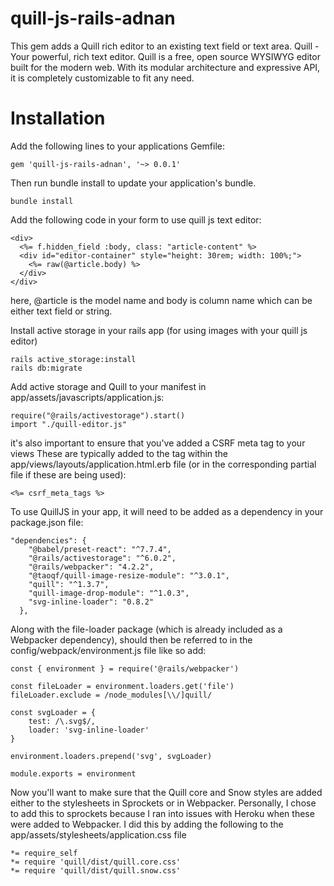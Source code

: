 # quill-js-rails-adnan

This gem adds a Quill rich editor to an existing text field or text area. Quill - Your powerful, rich text editor.
Quill is a free, open source WYSIWYG editor built for the modern web. With its modular architecture and expressive API, it is completely customizable to fit any need.

# Installation

Add the following lines to your applications Gemfile:

```
gem 'quill-js-rails-adnan', '~> 0.0.1'
```
Then run bundle install to update your application's bundle.
```
bundle install
```

Add the following code in your form to use quill js text editor:
```
<div>
  <%= f.hidden_field :body, class: "article-content" %>
  <div id="editor-container" style="height: 30rem; width: 100%;">
    <%= raw(@article.body) %>
  </div>
</div>

```
here, @article is the model name and body is column name which can be either text field or string.

Install active storage in your rails app (for using images with your quill js editor)

```
rails active_storage:install
rails db:migrate
```

Add active storage and  Quill to your manifest in app/assets/javascripts/application.js:
```
require("@rails/activestorage").start()
import "./quill-editor.js"
```
it's also important to ensure that you've added a CSRF meta tag to your views
These are typically added to the <head> tag within the app/views/layouts/application.html.erb file (or in the corresponding partial file if these are being used):
```
<%= csrf_meta_tags %>
```
To use QuillJS in your app, it will need to be added as a dependency in your package.json file:
```
"dependencies": {
    "@babel/preset-react": "^7.7.4",
    "@rails/activestorage": "^6.0.2",
    "@rails/webpacker": "4.2.2",
    "@taoqf/quill-image-resize-module": "^3.0.1",
    "quill": "^1.3.7",
    "quill-image-drop-module": "^1.0.3",
    "svg-inline-loader": "0.8.2"
  },
```
Along with the file-loader package (which is already included as a Webpacker dependency), should then be referred to in the config/webpack/environment.js file like so add:
```
const { environment } = require('@rails/webpacker')

const fileLoader = environment.loaders.get('file')
fileLoader.exclude = /node_modules[\\/]quill/

const svgLoader = {
    test: /\.svg$/,
    loader: 'svg-inline-loader'
}

environment.loaders.prepend('svg', svgLoader)

module.exports = environment
```
Now you'll want to make sure that the Quill core and Snow styles are added either to the stylesheets in Sprockets or in Webpacker. Personally, I chose to add this to sprockets because I ran into issues with Heroku when these were added to Webpacker. I did this by adding the following to the app/assets/stylesheets/application.css file

```
*= require_self
*= require 'quill/dist/quill.core.css'
*= require 'quill/dist/quill.snow.css'
```

